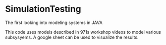 # SimulationTesting
The first looking into modeling systems in JAVA

This code uses models described in 971s workshop videos to model various subsysyems. A google sheet can be used to visualize the results.
